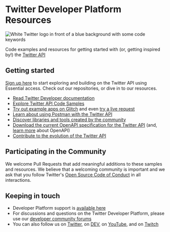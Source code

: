 # Twitter Developer Platform Resources

![White Twitter logo in front of a blue background with some code keywords](https://raw.githubusercontent.com/twitterdev/.github/main/profile/twitterdev_profile_bigger.jpeg)

Code examples and resources for getting started with (or, getting inspired by!) the [Twitter API](https://developer.twitter.com)

## Getting started

[Sign up here](https://t.co/signup) to start exploring and building on the Twitter API using Essential access. Check out our repositories, or dive in to our resources.

* [Read Twitter Developer documentation](https://developer.twitter.com/en/docs/twitter-api/getting-started/about-twitter-api)
* [Explore Twitter API Code Samples](https://github.com/twitterdev/Twitter-API-v2-sample-code)
* [Try out example apps on Glitch](https://glitch.com/@twitter) and even [try a live request](https://t.co/tryapi)
* [Learn about using Postman with the Twitter API](https://developer.twitter.com/en/docs/tools-and-libraries/using-postman)
* [Discover libraries and tools created by the community](https://developer.twitter.com/en/docs/twitter-api/tools-and-libraries/v2)
* [Download the current OpenAPI specification for the Twitter API](https://api.twitter.com/2/openapi.json) (and, [learn more](https://www.openapis.org/) about OpenAPI)
* [Contribute to the evolution of the Twitter API](https://github.com/twitterdev/open-evolution)

## Participating in the Community

We welcome Pull Requests that add meaningful additions to these samples and resources. We believe that a welcoming community is important and we ask that you follow Twitter's [Open Source Code of Conduct](https://github.com/twitter/.github/blob/main/code-of-conduct.md) in all interactions.

## Keeping in touch

* Developer Platform support is [available here](https://developer.twitter.com/en/support/twitter-api)
* For discussions and questions on the Twitter Developer Platform, please use our [developer community forums](https://twittercommunity.com)
* You can also follow us on [Twitter](https://twitter.com/twitterdev), on [DEV](https://dev.to/twitterdev), on [YouTube](https://www.youtube.com/twitterdev), and on [Twitch](https://www.twitch.tv/twitterdev)

